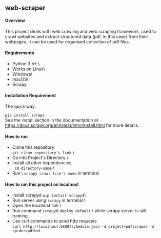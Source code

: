 ## web-scraper

#### Overview

This project deals with web crawling and web scraping framework, used to crawl websites and extract structured data (pdf, in this case) from their webpages. It can be used for organised collection of pdf files.

#### Requirements
- Python 3.5+ \
- Works on Linux\
- Windows\
- macOS\
- Scrapy

#### Installation Requirement
The quick way: 

```pip install scrapy```\
See the install section in the documentation at https://docs.scrapy.org/en/latest/intro/install.html for more details.

#### How to run

- Clone this repository\
```git clone repository's link``` \
- Go into Project's Directory \
- Install all other dependencies \
``` cd directory-name``` \
- Run \ ```scrapy crawl file's name``` in terminal

#### How to run this project on localhost

- Install scrapyd 
```pip install scrapyd```\
- Run server using
```scrapy``` in terminal \
- Open the localhost link \
- Run command ```scrapyd-deploy default``` \ while scrapy server is still running
- Use curl commands to send http requests \
```curl http://localhost:6800/schedule.json -d project=pdfscraper -d spider=pdfbot``` 


